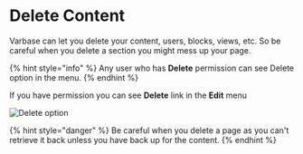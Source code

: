 # Delete Content

Varbase can let you delete your content, users, blocks, views, etc. So be careful when you delete a section you might mess up your page.

{% hint style="info" %}
Any user who has **Delete** permission can see Delete option in the menu.
{% endhint %}

If you have permission you can see **Delete** link in the **Edit** menu

![Delete option](<../../.gitbook/assets/Content \_ varbase9003d1 (1).png>)

{% hint style="danger" %}
Be careful when you delete a page as you can't retrieve it back unless you have back up for the content.&#x20;
{% endhint %}
